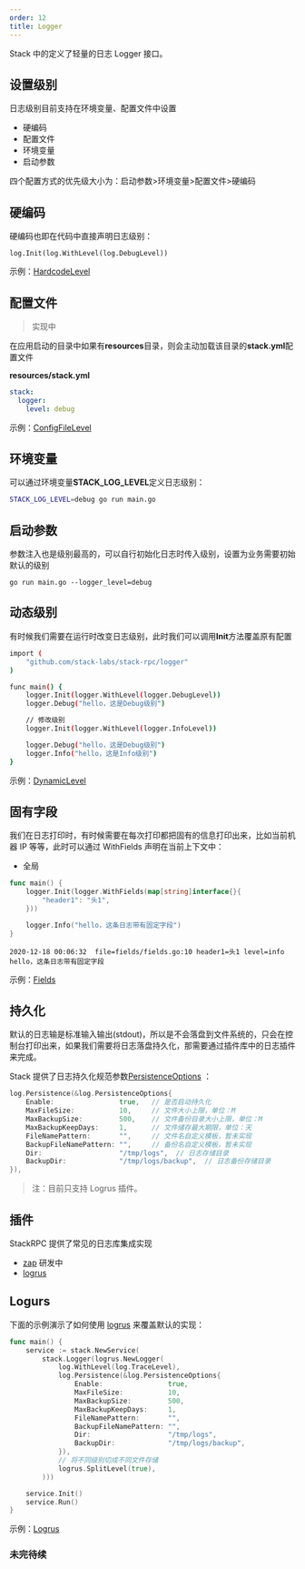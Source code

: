 ```yaml
---
order: 12
title: Logger
---
```


Stack 中的定义了轻量的日志 Logger 接口。

## 设置级别

日志级别目前支持在环境变量、配置文件中设置

- 硬编码
- 配置文件
- 环境变量
- 启动参数

四个配置方式的优先级大小为：启动参数>环境变量>配置文件>硬编码

## 硬编码

硬编码也即在代码中直接声明日志级别：

```
log.Init(log.WithLevel(log.DebugLevel))
```

示例：[HardcodeLevel](https://github.com/stack-labs/stack-rpc-tutorials/tree/master/examples/logger/level/hardcode)

## 配置文件

> 实现中

在应用启动的目录中如果有**resources**目录，则会主动加载该目录的**stack.yml**配置文件

**resources/stack.yml**

```yaml
stack:
  logger:
    level: debug
```

示例：[ConfigFileLevel](https://github.com/stack-labs/stack-rpc-tutorials/tree/master/examples/logger/level/configfile)

## 环境变量

可以通过环境变量**STACK_LOG_LEVEL**定义日志级别：

```bash
STACK_LOG_LEVEL=debug go run main.go
```

## 启动参数

参数注入也是级别最高的，可以自行初始化日志时传入级别，设置为业务需要初始默认的级别

```
go run main.go --logger_level=debug
```

## 动态级别

有时候我们需要在运行时改变日志级别，此时我们可以调用**Init**方法覆盖原有配置

```bash
import (
	"github.com/stack-labs/stack-rpc/logger"
)

func main() {
	logger.Init(logger.WithLevel(logger.DebugLevel))
	logger.Debug("hello，这是Debug级别")

    // 修改级别
	logger.Init(logger.WithLevel(logger.InfoLevel))

	logger.Debug("hello，这是Debug级别")
	logger.Info("hello，这是Info级别")
}
```

示例：[DynamicLevel](https://github.com/stack-labs/stack-rpc-tutorials/tree/master/examples/logger/level/hardcode)

## 固有字段

我们在日志打印时，有时候需要在每次打印都把固有的信息打印出来，比如当前机器 IP 等等，此时可以通过 WithFields 声明在当前上下文中：

- 全局

```go
func main() {
	logger.Init(logger.WithFields(map[string]interface{}{
		"header1": "头1",
	}))

	logger.Info("hello，这条日志带有固定字段")
}
```

```shell
2020-12-18 00:06:32  file=fields/fields.go:10 header1=头1 level=info hello，这条日志带有固定字段
```

示例：[Fields](https://github.com/stack-labs/stack-rpc-tutorials/tree/master/examples/logger/fields)

## 持久化

默认的日志输是标准输入输出(stdout)，所以是不会落盘到文件系统的，只会在控制台打印出来，如果我们需要将日志落盘持久化，那需要通过插件库中的日志插件来完成。

Stack 提供了日志持久化规范参数[PersistenceOptions](https://github.com/stack-labs/stack-rpc/blob/master/logger/options.go#L8) ：

```go
log.Persistence(&log.PersistenceOptions{
	Enable:                true,   // 是否启动持久化
	MaxFileSize:           10,     // 文件大小上限，单位：M
	MaxBackupSize:         500,    // 文件备份目录大小上限，单位：M
	MaxBackupKeepDays:     1,      // 文件储存最大期限，单位：天
	FileNamePattern:       "",     // 文件名自定义模板，暂未实现
	BackupFileNamePattern: "",     // 备份名自定义模板，暂未实现
	Dir:                   "/tmp/logs",  // 日志存储目录
	BackupDir:             "/tmp/logs/backup",  // 日志备份存储目录
}),
```

> 注：目前只支持 Logrus 插件。

## 插件

StackRPC 提供了常见的日志库集成实现

- [zap](https://github.com/stack-labs/stack-rpc-plugins/tree/master/logger/zap) 研发中
- [logrus](https://github.com/stack-labs/stack-rpc-plugins/tree/master/logger/logrus)

## Logurs

下面的示例演示了如何使用 [logrus](https://github.com/micro/go-plugins/tree/master/logger/logrus) 来覆盖默认的实现：

```go
func main() {
	service := stack.NewService(
		stack.Logger(logrus.NewLogger(
			log.WithLevel(log.TraceLevel),
			log.Persistence(&log.PersistenceOptions{
				Enable:                true,
				MaxFileSize:           10,
				MaxBackupSize:         500,
				MaxBackupKeepDays:     1,
				FileNamePattern:       "",
				BackupFileNamePattern: "",
				Dir:                   "/tmp/logs",
				BackupDir:             "/tmp/logs/backup",
			}),
			// 将不同级别切成不同文件存储
			logrus.SplitLevel(true),
		)))

	service.Init()
	service.Run()
}
```

示例：[Logrus](https://github.com/stack-labs/stack-rpc-tutorials/tree/master/examples/logger/logrus)

### 未完待续
